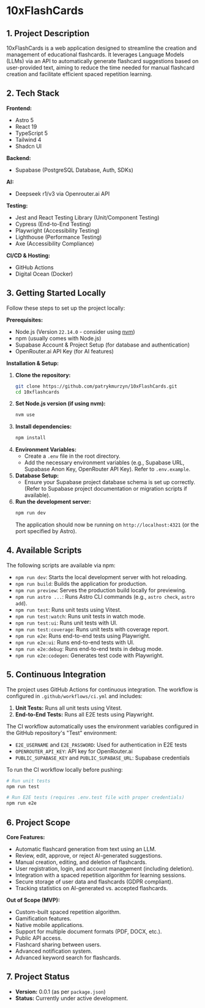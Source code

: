 # 10xFlashCards

## 1. Project Description

10xFlashCards is a web application designed to streamline the creation and management of educational flashcards. It leverages Language Models (LLMs) via an API to automatically generate flashcard suggestions based on user-provided text, aiming to reduce the time needed for manual flashcard creation and facilitate efficient spaced repetition learning.

## 2. Tech Stack

**Frontend:**

- Astro 5
- React 19
- TypeScript 5
- Tailwind 4
- Shadcn UI

**Backend:**

- Supabase (PostgreSQL Database, Auth, SDKs)

**AI:**

- Deepseek r1/v3 via Openrouter.ai API

**Testing:**

- Jest and React Testing Library (Unit/Component Testing)
- Cypress (End-to-End Testing)
- Playwright (Accessibility Testing)
- Lighthouse (Performance Testing)
- Axe (Accessibility Compliance)

**CI/CD & Hosting:**

- GitHub Actions
- Digital Ocean (Docker)

## 3. Getting Started Locally

Follow these steps to set up the project locally:

**Prerequisites:**

- Node.js (Version `22.14.0` - consider using [nvm](https://github.com/nvm-sh/nvm))
- npm (usually comes with Node.js)
- Supabase Account & Project Setup (for database and authentication)
- OpenRouter.ai API Key (for AI features)

**Installation & Setup:**

1.  **Clone the repository:**
    ```bash
    git clone https://github.com/patrykmurzyn/10xFlashCards.git
    cd 10xflashcards
    ```
2.  **Set Node.js version (if using nvm):**
    ```bash
    nvm use
    ```
3.  **Install dependencies:**
    ```bash
    npm install
    ```
4.  **Environment Variables:**
    - Create a `.env` file in the root directory.
    - Add the necessary environment variables (e.g., Supabase URL, Supabase Anon Key, OpenRouter API Key). Refer to `.env.example`.
5.  **Database Setup:**
    - Ensure your Supabase project database schema is set up correctly. (Refer to Supabase project documentation or migration scripts if available).
6.  **Run the development server:**
    ```bash
    npm run dev
    ```
    The application should now be running on `http://localhost:4321` (or the port specified by Astro).

## 4. Available Scripts

The following scripts are available via npm:

- `npm run dev`: Starts the local development server with hot reloading.
- `npm run build`: Builds the application for production.
- `npm run preview`: Serves the production build locally for previewing.
- `npm run astro ...`: Runs Astro CLI commands (e.g., `astro check`, `astro add`).
- `npm run test`: Runs unit tests using Vitest.
- `npm run test:watch`: Runs unit tests in watch mode.
- `npm run test:ui`: Runs unit tests with UI.
- `npm run test:coverage`: Runs unit tests with coverage report.
- `npm run e2e`: Runs end-to-end tests using Playwright.
- `npm run e2e:ui`: Runs end-to-end tests with UI.
- `npm run e2e:debug`: Runs end-to-end tests in debug mode.
- `npm run e2e:codegen`: Generates test code with Playwright.

## 5. Continuous Integration

The project uses GitHub Actions for continuous integration. The workflow is configured in `.github/workflows/ci.yml` and includes:

1. **Unit Tests:** Runs all unit tests using Vitest.
2. **End-to-End Tests:** Runs all E2E tests using Playwright.

The CI workflow automatically uses the environment variables configured in the GitHub repository's "Test" environment:

- `E2E_USERNAME` and `E2E_PASSWORD`: Used for authentication in E2E tests
- `OPENROUTER_API_KEY`: API key for OpenRouter.ai
- `PUBLIC_SUPABASE_KEY` and `PUBLIC_SUPABASE_URL`: Supabase credentials

To run the CI workflow locally before pushing:

```bash
# Run unit tests
npm run test

# Run E2E tests (requires .env.test file with proper credentials)
npm run e2e
```

## 6. Project Scope

**Core Features:**

- Automatic flashcard generation from text using an LLM.
- Review, edit, approve, or reject AI-generated suggestions.
- Manual creation, editing, and deletion of flashcards.
- User registration, login, and account management (including deletion).
- Integration with a spaced repetition algorithm for learning sessions.
- Secure storage of user data and flashcards (GDPR compliant).
- Tracking statistics on AI-generated vs. accepted flashcards.

**Out of Scope (MVP):**

- Custom-built spaced repetition algorithm.
- Gamification features.
- Native mobile applications.
- Support for multiple document formats (PDF, DOCX, etc.).
- Public API access.
- Flashcard sharing between users.
- Advanced notification system.
- Advanced keyword search for flashcards.

## 7. Project Status

- **Version:** 0.0.1 (as per `package.json`)
- **Status:** Currently under active development.

